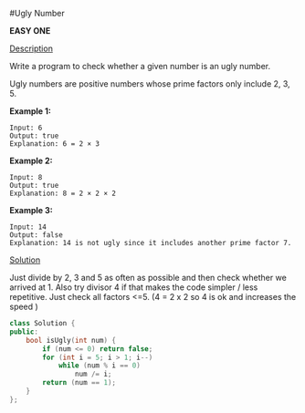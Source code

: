 #Ugly Number

**EASY ONE**

[Description](https://leetcode.com/problems/ugly-number/description/)

Write a program to check whether a given number is an ugly number.

Ugly numbers are positive numbers whose prime factors only include 2, 3, 5.

**Example 1:**
```
Input: 6
Output: true
Explanation: 6 = 2 × 3
```
**Example 2:**
```
Input: 8
Output: true
Explanation: 8 = 2 × 2 × 2
```
**Example 3:**
```
Input: 14
Output: false 
Explanation: 14 is not ugly since it includes another prime factor 7.
```

[Solution](https://leetcode.com/problems/ugly-number/discuss/69214/2-4-lines-every-language)

Just divide by 2, 3 and 5 as often as possible and then check whether we arrived at 1. Also try divisor 4 if that makes the code simpler / less repetitive.
Just check all factors <=5. (4 = 2 x 2 so 4 is ok and increases the speed )

```c++
class Solution {
public:
    bool isUgly(int num) {
        if (num <= 0) return false;
        for (int i = 5; i > 1; i--)
            while (num % i == 0)
                num /= i;
        return (num == 1);
    }
};
```
